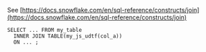 See [https://docs.snowflake.com/en/sql-reference/constructs/join](https://docs.snowflake.com/en/sql-reference/constructs/join)
```
SELECT ... FROM my_table
  INNER JOIN TABLE(my_js_udtf(col_a))
  ON ... ;
```
